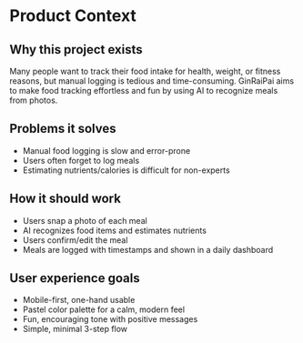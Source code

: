 # Product Context

## Why this project exists

Many people want to track their food intake for health, weight, or fitness reasons, but manual logging is tedious and time-consuming. GinRaiPai aims to make food tracking effortless and fun by using AI to recognize meals from photos.

## Problems it solves

- Manual food logging is slow and error-prone
- Users often forget to log meals
- Estimating nutrients/calories is difficult for non-experts

## How it should work

- Users snap a photo of each meal
- AI recognizes food items and estimates nutrients
- Users confirm/edit the meal
- Meals are logged with timestamps and shown in a daily dashboard

## User experience goals

- Mobile-first, one-hand usable
- Pastel color palette for a calm, modern feel
- Fun, encouraging tone with positive messages
- Simple, minimal 3-step flow
